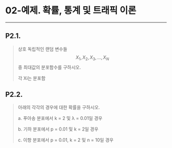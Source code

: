 # 02-예제. 확률, 통계 및 트래픽 이론

---

## P2.1.

> 상호 독립적인 랜덤 변수들
> $$
> {X_1, X_2, X_3, \dots ,X_N}
> $$
> 중 최대값의 분포함수를 구하시오.
>
> 각 Xi는 분포함



## P2.2.

> 아래의 각각의 경우에 대한 확률을 구하시오.
>
> a. 푸아송 분포에서 k = 2 및 λ = 0.01일 경우
>
> b. 기하 분포에서 p = 0.01 및 k = 2일 경우
>
> c. 이항 분포에서 p = 0.01, k = 2 및 n = 10일 경우
>
> 